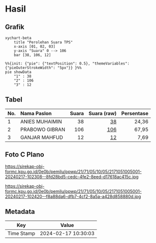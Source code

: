 # Hasil

## Grafik

```mermaid
xychart-beta
    title "Perolehan Suara TPS"
    x-axis [01, 02, 03]
    y-axis "Suara" 0 --> 106
    bar [38, 106, 12]
```

```mermaid
%%{init: {"pie": {"textPosition": 0.5}, "themeVariables": {"pieOuterStrokeWidth": "5px"}} }%%
pie showData
    "1" : 38
    "2" : 106
    "3" : 12
```

## Tabel

| No. | Nama Paslon    | Suara | Suara (raw) | Persentase |
|:--- |:-------------- | -----:| -----------:| ----------:|
| 1   | ANIES MUHAIMIN | 38    | [38][p-1]   | 24,36      |
| 2   | PRABOWO GIBRAN | 106   | [106][p-2]  | 67,95      |
| 3   | GANJAR MAHFUD  | 12    | [12][p-3]   | 7,69       |


[p-1]: https://github.com/gigit-pemilu/pemilu-2024-21-kepulauan-riau/blob/main/pilpres/hitung-suara/sub/21-kepulauan-riau/sub/71-kota-batam/sub/05-bulang/sub/1005-pantai-gelam/sub/001-tps/sub/paslon-1.txt
[p-2]: https://github.com/gigit-pemilu/pemilu-2024-21-kepulauan-riau/blob/main/pilpres/hitung-suara/sub/21-kepulauan-riau/sub/71-kota-batam/sub/05-bulang/sub/1005-pantai-gelam/sub/001-tps/sub/paslon-2.txt
[p-3]: https://github.com/gigit-pemilu/pemilu-2024-21-kepulauan-riau/blob/main/pilpres/hitung-suara/sub/21-kepulauan-riau/sub/71-kota-batam/sub/05-bulang/sub/1005-pantai-gelam/sub/001-tps/sub/paslon-3.txt

## Foto C Plano

https://sirekap-obj-formc.kpu.go.id/0e0b/pemilu/ppwp/21/71/05/10/05/2171051005001-20240217-102308--8fd28bd5-cedc-4fe2-8eed-d17618ac415c.jpg

https://sirekap-obj-formc.kpu.go.id/0e0b/pemilu/ppwp/21/71/05/10/05/2171051005001-20240217-102420--f8a88da6-dfb7-4cf2-8a5a-a428d858880d.jpg


## Metadata

| Key        | Value               |
| ---------- | ------------------- |
| Time Stamp | 2024-02-17 10:30:03 |




